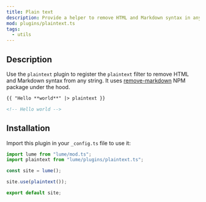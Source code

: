 ```yaml
---
title: Plain text
description: Provide a helper to remove HTML and Markdown syntax in any text
mod: plugins/plaintext.ts
tags:
  - utils
---
```


## Description

Use the `plaintext` plugin to register the `plaintext` filter to remove HTML and
Markdown syntax from any string. It uses
[remove-markdown](https://github.com/zuchka/remove-markdown) NPM package under
the hood.

```html
{{ "Hello **world**" |> plaintext }}

<!-- Hello world -->
```

## Installation

Import this plugin in your `_config.ts` file to use it:

```js
import lume from "lume/mod.ts";
import plaintext from "lume/plugins/plaintext.ts";

const site = lume();

site.use(plaintext());

export default site;
```
